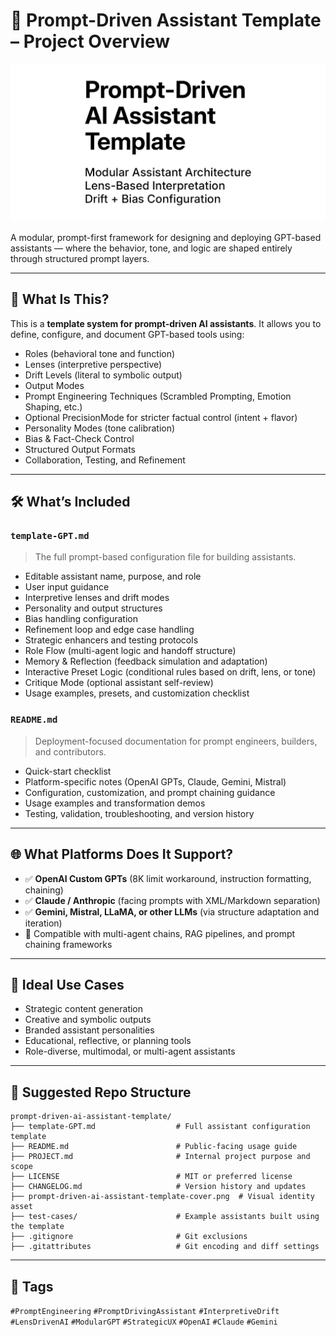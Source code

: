 # 🧠 Prompt-Driven Assistant Template – Project Overview

![Prompt-Driven Assistant Template Cover](prompt-driven-ai-assistant-template-cover.png)

A modular, prompt-first framework for designing and deploying GPT-based assistants — where the behavior, tone, and logic are shaped entirely through structured prompt layers.

---

## 🎯 What Is This?

This is a **template system for prompt-driven AI assistants**. It allows you to define, configure, and document GPT-based tools using:

- Roles (behavioral tone and function)
- Lenses (interpretive perspective)
- Drift Levels (literal to symbolic output)
- Output Modes
- Prompt Engineering Techniques (Scrambled Prompting, Emotion Shaping, etc.)
- Optional PrecisionMode for stricter factual control (intent + flavor)
- Personality Modes (tone calibration)
- Bias & Fact-Check Control
- Structured Output Formats
- Collaboration, Testing, and Refinement

---

## 🛠️ What’s Included

### `template-GPT.md`
> The full prompt-based configuration file for building assistants.

- Editable assistant name, purpose, and role
- User input guidance
- Interpretive lenses and drift modes
- Personality and output structures
- Bias handling configuration
- Refinement loop and edge case handling
- Strategic enhancers and testing protocols
- Role Flow (multi-agent logic and handoff structure)
- Memory & Reflection (feedback simulation and adaptation)
- Interactive Preset Logic (conditional rules based on drift, lens, or tone)
- Critique Mode (optional assistant self-review)
- Usage examples, presets, and customization checklist

### `README.md`
> Deployment-focused documentation for prompt engineers, builders, and contributors.

- Quick-start checklist
- Platform-specific notes (OpenAI GPTs, Claude, Gemini, Mistral)
- Configuration, customization, and prompt chaining guidance
- Usage examples and transformation demos
- Testing, validation, troubleshooting, and version history

---

## 🌐 What Platforms Does It Support?

- ✅ **OpenAI Custom GPTs** (8K limit workaround, instruction formatting, chaining)
- ✅ **Claude / Anthropic** (facing prompts with XML/Markdown separation)
- ✅ **Gemini, Mistral, LLaMA, or other LLMs** (via structure adaptation and iteration)
- 🧩 Compatible with multi-agent chains, RAG pipelines, and prompt chaining frameworks

---

## 🧪 Ideal Use Cases

- Strategic content generation
- Creative and symbolic outputs
- Branded assistant personalities
- Educational, reflective, or planning tools
- Role-diverse, multimodal, or multi-agent assistants

---

## 📁 Suggested Repo Structure

```
prompt-driven-ai-assistant-template/
├── template-GPT.md                  # Full assistant configuration template
├── README.md                        # Public-facing usage guide
├── PROJECT.md                       # Internal project purpose and scope
├── LICENSE                          # MIT or preferred license
├── CHANGELOG.md                     # Version history and updates
├── prompt-driven-ai-assistant-template-cover.png  # Visual identity asset
├── test-cases/                      # Example assistants built using the template
├── .gitignore                       # Git exclusions
├── .gitattributes                   # Git encoding and diff settings

```
---

## 🔖 Tags

`#PromptEngineering` `#PromptDrivingAssistant` `#InterpretiveDrift` `#LensDrivenAI` `#ModularGPT` `#StrategicUX` `#OpenAI` `#Claude` `#Gemini`